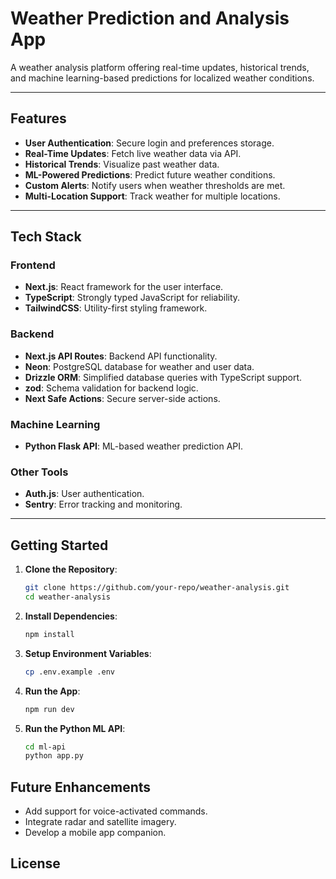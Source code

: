 # Weather Prediction and Analysis App

A weather analysis platform offering real-time updates, historical trends, and machine learning-based predictions for localized weather conditions.

---

## Features

- **User Authentication**: Secure login and preferences storage.
- **Real-Time Updates**: Fetch live weather data via API.
- **Historical Trends**: Visualize past weather data.
- **ML-Powered Predictions**: Predict future weather conditions.
- **Custom Alerts**: Notify users when weather thresholds are met.
- **Multi-Location Support**: Track weather for multiple locations.

---

## Tech Stack

### Frontend

- **Next.js**: React framework for the user interface.
- **TypeScript**: Strongly typed JavaScript for reliability.
- **TailwindCSS**: Utility-first styling framework.

### Backend

- **Next.js API Routes**: Backend API functionality.
- **Neon**: PostgreSQL database for weather and user data.
- **Drizzle ORM**: Simplified database queries with TypeScript support.
- **zod**: Schema validation for backend logic.
- **Next Safe Actions**: Secure server-side actions.

### Machine Learning

- **Python Flask API**: ML-based weather prediction API.

### Other Tools

- **Auth.js**: User authentication.
- **Sentry**: Error tracking and monitoring.

---

## Getting Started

1. **Clone the Repository**:

   ```bash
   git clone https://github.com/your-repo/weather-analysis.git
   cd weather-analysis
   ```

2. **Install Dependencies**:

   ```bash
   npm install
   ```

3. **Setup Environment Variables**:

   ```bash
   cp .env.example .env
   ```

4. **Run the App**:

   ```bash
   npm run dev
   ```

5. **Run the Python ML API**:

   ```bash
   cd ml-api
   python app.py
   ```

## Future Enhancements

- Add support for voice-activated commands.
- Integrate radar and satellite imagery.
- Develop a mobile app companion.

## License
